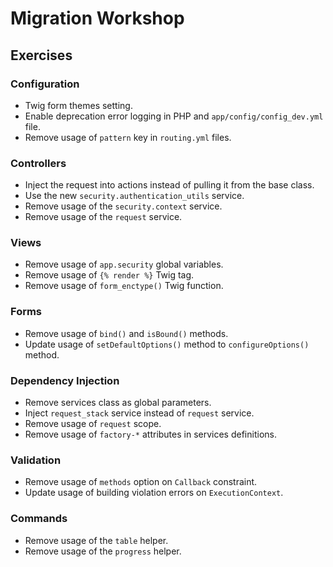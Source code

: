# Migration Workshop

## Exercises

### Configuration

* Twig form themes setting.
* Enable deprecation error logging in PHP and `app/config/config_dev.yml` file.
* Remove usage of `pattern` key in `routing.yml` files.

### Controllers

* Inject the request into actions instead of pulling it from the base class.
* Use the new `security.authentication_utils` service.
* Remove usage of the `security.context` service.
* Remove usage of the `request` service.

### Views

* Remove usage of `app.security` global variables.
* Remove usage of `{% render %}` Twig tag.
* Remove usage of `form_enctype()` Twig function.

### Forms

* Remove usage of `bind()` and `isBound()` methods.
* Update usage of `setDefaultOptions()` method to `configureOptions()` method.

### Dependency Injection

* Remove services class as global parameters.
* Inject `request_stack` service instead of `request` service.
* Remove usage of `request` scope.
* Remove usage of `factory-*` attributes in services definitions.

### Validation

* Remove usage of `methods` option on `Callback` constraint.
* Update usage of building violation errors on `ExecutionContext`.

### Commands

* Remove usage of the `table` helper.
* Remove usage of the `progress` helper.
